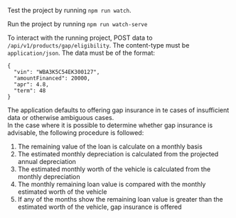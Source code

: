 Test the project by running `npm run watch`.

Run the project by running `npm run watch-serve`

To interact with the running project, POST data to `/api/v1/products/gap/eligibility`.  The content-type must be `application/json`.  The data must be of the format:
   
    {
      "vin": "WBA3K5C54EK300127",
      "amountFinanced": 20000,
      "apr": 4.8,
      "term": 48
    } 

The application defaults to offering gap insurance in te cases of insufficient data or otherwise ambiguous cases.  
In the case where it is possible to determine whether gap insurance is advisable, the following procedure is followed:


1. The remaining value of the loan is calculate on a monthly basis
1. The estimated monthly depreciation is calculated from the projected annual depreciation
1. The estimated monthly worth of the vehicle is calculated from the monthly depreciation
1. The monthly remaining loan value is compared with the monthly estimated worth of the vehicle
1. If any of the months show the remaining loan value is greater than the estimated worth of the vehicle, gap insurance is offered